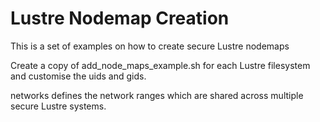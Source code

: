 # Lustre Nodemap Creation
This is a set of examples on how to create secure Lustre nodemaps  
  
Create a copy of add_node_maps_example.sh for each Lustre filesystem  and customise the uids and gids.  
  
networks defines the network ranges which are shared across multiple  secure Lustre systems.

